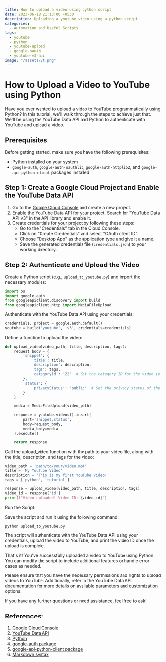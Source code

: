 ```yaml
---
title: How to upload a video using python script
date: 2023-06-18 21:13:00 +0530
description: Uploading a youtube video using a python script.
categories:
  - Automation and Useful Scripts
tags:
  - youtube
  - python
  - youtube-upload
  - google-oauth
  - youtube-v3-api
image: "/assets/yt.png"
---
```


# How to Upload a Video to YouTube using Python

Have you ever wanted to upload a video to YouTube programmatically using Python? In this tutorial, we'll walk through the steps to achieve just that. We'll be using the YouTube Data API and Python to authenticate with YouTube and upload a video.

## Prerequisites

Before getting started, make sure you have the following prerequisites:

- Python installed on your system
- `google-auth`, `google-auth-oauthlib`, `google-auth-httplib2`, and `google-api-python-client` packages installed

## Step 1: Create a Google Cloud Project and Enable the YouTube Data API

1. Go to the [Google Cloud Console](https://console.cloud.google.com) and create a new project.
2. Enable the YouTube Data API for your project. Search for "YouTube Data API v3" in the API library and enable it.
3. Create credentials for your project by following these steps:
   - Go to the "Credentials" tab in the Cloud Console.
   - Click on "Create Credentials" and select "OAuth client ID".
   - Choose "Desktop App" as the application type and give it a name.
   - Save the generated credentials file (`credentials.json`) to your working directory.

## Step 2: Authenticate and Upload the Video

Create a Python script (e.g., `upload_to_youtube.py`) and import the necessary modules:

```python
import os
import google.auth
from googleapiclient.discovery import build
from googleapiclient.http import MediaFileUpload
```

Authenticate with the YouTube Data API using your credentials:

```python
credentials, project = google.auth.default()
youtube = build('youtube', 'v3', credentials=credentials)
```

Define a function to upload the video:

```python
def upload_video(video_path, title, description, tags):
    request_body = {
        'snippet': {
            'title': title,
            'description': description,
            'tags': tags,
            'categoryId': '22'  # Set the category ID for the video (e.g., 22 for Entertainment)
        },
        'status': {
            'privacyStatus': 'public'  # Set the privacy status of the video (e.g., public, private)
        }
    }

    media = MediaFileUpload(video_path)

    response = youtube.videos().insert(
        part='snippet,status',
        body=request_body,
        media_body=media
    ).execute()

    return response
```

Call the upload_video function with the path to your video file, along with the title, description, and tags for the video:

```python
video_path = 'path/to/your/video.mp4'
title = 'My YouTube Video'
description = 'This is my first YouTube video!'
tags = ['python', 'tutorial']

response = upload_video(video_path, title, description, tags)
video_id = response['id']
print(f"Video uploaded! Video ID: {video_id}")
```

Run the Script:

Save the script and run it using the following command:

```
python upload_to_youtube.py
```

The script will authenticate with the YouTube Data API using your credentials, upload the video to YouTube, and print the video ID once the upload is complete.

That's it! You've successfully uploaded a video to YouTube using Python. You can modify the script to include additional features or handle error cases as needed.

Please ensure that you have the necessary permissions and rights to upload videos to YouTube. Additionally, refer to the YouTube Data API documentation for more details on available parameters and customization options.

If you have any further questions or need assistance, feel free to ask!

## References:

1. [Google Cloud Console](console.cloud.google.com)
2. [YouTube Data API](https://developers.google.com/youtube/v3)
3. [Python](https://www.python.org/)
4. [google-auth package](https://pypi.org/project/google-auth/)
5. [google-api-python-client package](https://pypi.org/project/google-api-python-client/)
6. [Markdown syntax](https://www.markdownguide.org/basic-syntax/)
